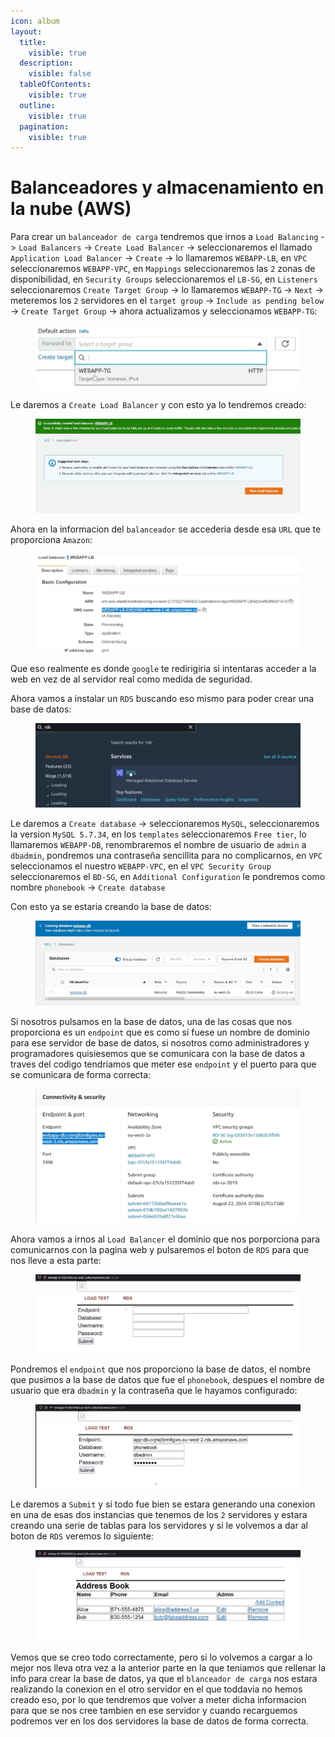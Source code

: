 ```yaml
---
icon: album
layout:
  title:
    visible: true
  description:
    visible: false
  tableOfContents:
    visible: true
  outline:
    visible: true
  pagination:
    visible: true
---
```


# Balanceadores y almacenamiento en la nube (AWS)

Para crear un `balanceador de carga` tendremos que irnos a `Load Balancing` -> `Load Balancers` -> `Create Load Balancer` -> seleccionaremos el llamado `Application Load Balancer` -> `Create` -> lo llamaremos `WEBAPP-LB`, en `VPC` seleccionaremos `WEBAPP-VPC`, en `Mappings` seleccionaremos las `2` zonas de disponibilidad, en `Security Groups` seleccionaremos el `LB-SG`, en `Listeners` seleccionaremos `Create Target Group` -> lo llamaremos `WEBAPP-TG` -> `Next` -> meteremos los `2` servidores en el `target group` -> `Include as pending below` -> `Create Target Group` -> ahora actualizamos y seleccionamos `WEBAPP-TG`:

<figure><img src="../../.gitbook/assets/image (57).png" alt=""><figcaption></figcaption></figure>

Le daremos a `Create Load Balancer` y con esto ya lo tendremos creado:

<figure><img src="../../.gitbook/assets/image (58).png" alt=""><figcaption></figcaption></figure>

Ahora en la informacion del `balanceador` se accederia desde esa `URL` que te proporciona `Amazon`:

<figure><img src="../../.gitbook/assets/image (59).png" alt=""><figcaption></figcaption></figure>

Que eso realmente es donde `google` te redirigiria si intentaras acceder a la web en vez de al servidor real como medida de seguridad.

Ahora vamos a instalar un `RDS` buscando eso mismo para poder crear una base de datos:

<figure><img src="../../.gitbook/assets/image (60).png" alt=""><figcaption></figcaption></figure>

Le daremos a `Create database` -> seleccionaremos `MySQL`, seleccionaremos la version `MySQL 5.7.34`, en los `templates` seleccionaremos `Free tier`, lo llamaremos `WEBAPP-DB`, renombraremos el nombre de usuario de `admin` a `dbadmin`, pondremos una contraseña sencillita para no complicarnos, en `VPC` seleccionamos el nuestro `WEBAPP-VPC`, en el `VPC Security Group` seleccionaremos el `BD-SG`, en `Additional Configuration` le pondremos como nombre `phonebook` -> `Create database`

Con esto ya se estaria creando la base de datos:

<figure><img src="../../.gitbook/assets/image (61).png" alt=""><figcaption></figcaption></figure>

Si nosotros pulsamos en la base de datos, una de las cosas que nos proporciona es un `endpoint` que es como si fuese un nombre de dominio para ese servidor de base de datos, si nosotros como administradores y programadores quisiesemos que se comunicara con la base de datos a traves del codigo tendriamos que meter ese `endpoint` y el puerto para que se comunicara de forma correcta:

<figure><img src="../../.gitbook/assets/image (62).png" alt=""><figcaption></figcaption></figure>

Ahora vamos a irnos al `Load Balancer` el dominio que nos porporciona para comunicarnos con la pagina web y pulsaremos el boton de `RDS` para que nos lleve a esta parte:

<figure><img src="../../.gitbook/assets/image (63).png" alt=""><figcaption></figcaption></figure>

Pondremos el `endpoint` que nos proporciono la base de datos, el nombre que pusimos a la base de datos que fue el `phonebook`, despues el nombre de usuario que era `dbadmin` y la contraseña que le hayamos configurado:

<figure><img src="../../.gitbook/assets/image (64).png" alt=""><figcaption></figcaption></figure>

Le daremos a `Submit` y si todo fue bien se estara generando una conexion en una de esas dos instancias que tenemos de los `2` servidores y estara creando una serie de tablas para los servidores y si le volvemos a dar al boton de `RDS` veremos lo siguiente:

<figure><img src="../../.gitbook/assets/image (65).png" alt=""><figcaption></figcaption></figure>

Vemos que se creo todo correctamente, pero si lo volvemos a cargar a lo mejor nos lleva otra vez a la anterior parte en la que teniamos que rellenar la info para crear la base de datos, ya que el `blanceador de carga` nos estara realizando la conexion en el otro servidor en el que toddavia no hemos creado eso, por lo que tendremos que volver a meter dicha informacion para que se nos cree tambien en ese servidor y cuando recarguemos podremos ver en los dos servidores la base de datos de forma correcta.
